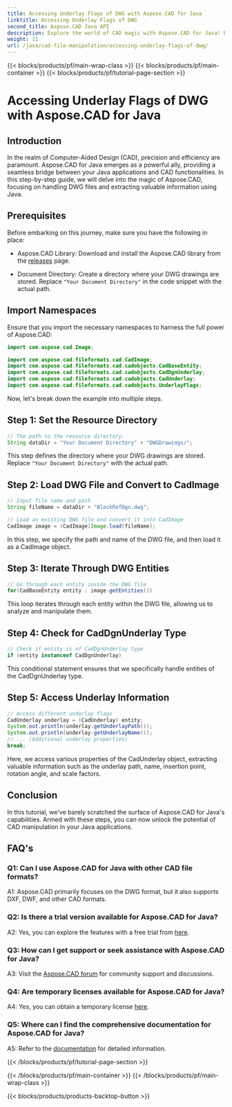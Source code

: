 ```yaml
---
title: Accessing Underlay Flags of DWG with Aspose.CAD for Java
linktitle: Accessing Underlay Flags of DWG
second_title: Aspose.CAD Java API
description: Explore the world of CAD magic with Aspose.CAD for Java! Effortlessly handle DWG files in your Java applications.
weight: 11
url: /java/cad-file-manipulation/accessing-underlay-flags-of-dwg/
---
```


{{< blocks/products/pf/main-wrap-class >}}
{{< blocks/products/pf/main-container >}}
{{< blocks/products/pf/tutorial-page-section >}}

# Accessing Underlay Flags of DWG with Aspose.CAD for Java

## Introduction

In the realm of Computer-Aided Design (CAD), precision and efficiency are paramount. Aspose.CAD for Java emerges as a powerful ally, providing a seamless bridge between your Java applications and CAD functionalities. In this step-by-step guide, we will delve into the magic of Aspose.CAD, focusing on handling DWG files and extracting valuable information using Java.

## Prerequisites

Before embarking on this journey, make sure you have the following in place:

- Aspose.CAD Library: Download and install the Aspose.CAD library from the [releases](https://releases.aspose.com/cad/java/) page.

- Document Directory: Create a directory where your DWG drawings are stored. Replace `"Your Document Directory"` in the code snippet with the actual path.

## Import Namespaces

Ensure that you import the necessary namespaces to harness the full power of Aspose.CAD:

```java
import com.aspose.cad.Image;

import com.aspose.cad.fileformats.cad.CadImage;
import com.aspose.cad.fileformats.cad.cadobjects.CadBaseEntity;
import com.aspose.cad.fileformats.cad.cadobjects.CadDgnUnderlay;
import com.aspose.cad.fileformats.cad.cadobjects.CadUnderlay;
import com.aspose.cad.fileformats.cad.cadobjects.UnderlayFlags;
```

Now, let's break down the example into multiple steps.

## Step 1: Set the Resource Directory

```java
// The path to the resource directory.
String dataDir = "Your Document Directory" + "DWGDrawings/";
```

This step defines the directory where your DWG drawings are stored. Replace `"Your Document Directory"` with the actual path.

## Step 2: Load DWG File and Convert to CadImage

```java
// Input file name and path
String fileName = dataDir + "BlockRefDgn.dwg";

// Load an existing DWG file and convert it into CadImage 
CadImage image = (CadImage)Image.load(fileName);
```

In this step, we specify the path and name of the DWG file, and then load it as a CadImage object.

## Step 3: Iterate Through DWG Entities

```java
// Go through each entity inside the DWG file
for(CadBaseEntity entity : image.getEntities())
```

This loop iterates through each entity within the DWG file, allowing us to analyze and manipulate them.

## Step 4: Check for CadDgnUnderlay Type

```java
// Check if entity is of CadDgnUnderlay type
if (entity instanceof CadDgnUnderlay)
```

This conditional statement ensures that we specifically handle entities of the CadDgnUnderlay type.

## Step 5: Access Underlay Information

```java
// Access different underlay flags 
CadUnderlay underlay = (CadUnderlay) entity;
System.out.println(underlay.getUnderlayPath());
System.out.println(underlay.getUnderlayName());
// ... (Additional underlay properties)
break;
```

Here, we access various properties of the CadUnderlay object, extracting valuable information such as the underlay path, name, insertion point, rotation angle, and scale factors.

## Conclusion

In this tutorial, we've barely scratched the surface of Aspose.CAD for Java's capabilities. Armed with these steps, you can now unlock the potential of CAD manipulation in your Java applications.

## FAQ's

### Q1: Can I use Aspose.CAD for Java with other CAD file formats?

A1: Aspose.CAD primarily focuses on the DWG format, but it also supports DXF, DWF, and other CAD formats.

### Q2: Is there a trial version available for Aspose.CAD for Java?

A2: Yes, you can explore the features with a free trial from [here](https://releases.aspose.com/).

### Q3: How can I get support or seek assistance with Aspose.CAD for Java?

A3: Visit the [Aspose.CAD forum](https://forum.aspose.com/c/cad/19) for community support and discussions.

### Q4: Are temporary licenses available for Aspose.CAD for Java?

A4: Yes, you can obtain a temporary license [here](https://purchase.aspose.com/temporary-license/).

### Q5: Where can I find the comprehensive documentation for Aspose.CAD for Java?

A5: Refer to the [documentation](https://reference.aspose.com/cad/java/) for detailed information.

{{< /blocks/products/pf/tutorial-page-section >}}

{{< /blocks/products/pf/main-container >}}
{{< /blocks/products/pf/main-wrap-class >}}

{{< blocks/products/products-backtop-button >}}
